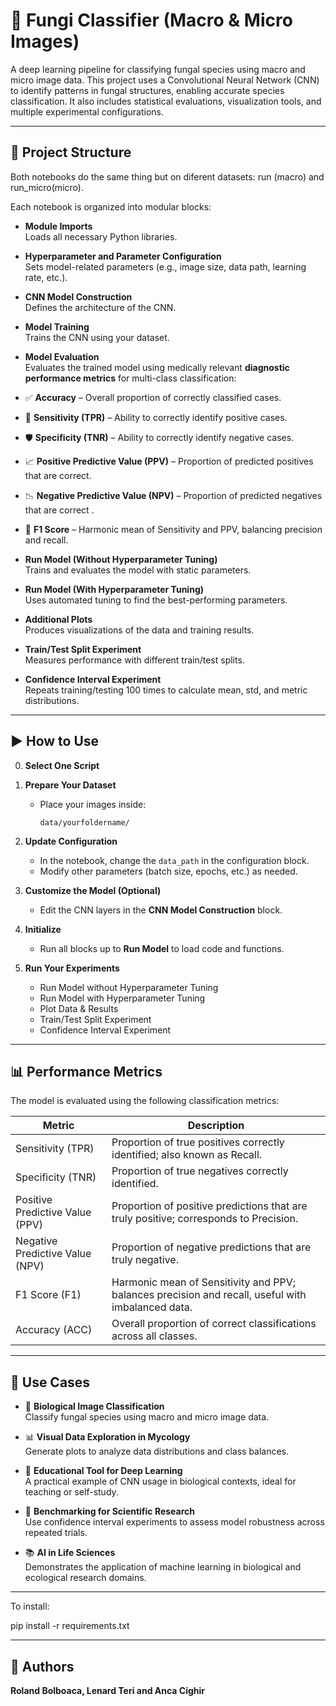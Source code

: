 # 🧠 Fungi Classifier (Macro & Micro Images)

A deep learning pipeline for classifying fungal species using macro and micro image data. This project uses a Convolutional Neural Network (CNN) to identify patterns in fungal structures, enabling accurate species classification. It also includes statistical evaluations, visualization tools, and multiple experimental configurations.

---

## 📁 Project Structure
Both notebooks do the same thing but on diferent datasets: run (macro) and run_micro(micro).

Each notebook is organized into modular blocks:

- **Module Imports**  
  Loads all necessary Python libraries.

- **Hyperparameter and Parameter Configuration**  
  Sets model-related parameters (e.g., image size, data path, learning rate, etc.).

- **CNN Model Construction**  
  Defines the architecture of the CNN.

- **Model Training**  
  Trains the CNN using your dataset.

- **Model Evaluation**  
  Evaluates the trained model using medically relevant **diagnostic performance metrics** for multi-class classification:

- ✅ **Accuracy** – Overall proportion of correctly classified cases.
- 💉 **Sensitivity (TPR)** – Ability to correctly identify positive cases.
- 🛡️ **Specificity (TNR)** – Ability to correctly identify negative cases.
- 📈 **Positive Predictive Value (PPV)** – Proportion of predicted positives that are correct.
- 📉 **Negative Predictive Value (NPV)** – Proportion of predicted negatives that are correct .
- 🔄 **F1 Score** – Harmonic mean of Sensitivity and PPV, balancing precision and recall.

- **Run Model (Without Hyperparameter Tuning)**  
  Trains and evaluates the model with static parameters.

- **Run Model (With Hyperparameter Tuning)**  
  Uses automated tuning to find the best-performing parameters.

- **Additional Plots**  
  Produces visualizations of the data and training results.

- **Train/Test Split Experiment**  
  Measures performance with different train/test splits.

- **Confidence Interval Experiment**  
  Repeats training/testing 100 times to calculate mean, std, and metric distributions.

---

## ▶️ How to Use

0. **Select One Script**

1. **Prepare Your Dataset**
   - Place your images inside:  
     ```
     data/yourfoldername/
     ```

2. **Update Configuration**
   - In the notebook, change the `data_path` in the configuration block.
   - Modify other parameters (batch size, epochs, etc.) as needed.

3. **Customize the Model (Optional)**
   - Edit the CNN layers in the **CNN Model Construction** block.

4. **Initialize**
   - Run all blocks up to **Run Model** to load code and functions.

5. **Run Your Experiments**
   - Run Model without Hyperparameter Tuning  
   - Run Model with Hyperparameter Tuning  
   - Plot Data & Results  
   - Train/Test Split Experiment  
   - Confidence Interval Experiment

---

## 📊 Performance Metrics

The model is evaluated using the following classification metrics:

| Metric                | Description                                                                                      |
|-----------------------|--------------------------------------------------------------------------------------------------|
| Sensitivity (TPR)     | Proportion of true positives correctly identified; also known as Recall.                        |
| Specificity (TNR)     | Proportion of true negatives correctly identified.                                              |
| Positive Predictive Value (PPV) | Proportion of positive predictions that are truly positive; corresponds to Precision.    |
| Negative Predictive Value (NPV) | Proportion of negative predictions that are truly negative.                                |
| F1 Score (F1)         | Harmonic mean of Sensitivity and PPV; balances precision and recall, useful with imbalanced data.|
| Accuracy (ACC)        | Overall proportion of correct classifications across all classes.                               |

---

## 📌 Use Cases

- 🔬 **Biological Image Classification**  
  Classify fungal species using macro and micro image data.

- 📊 **Visual Data Exploration in Mycology**  
  Generate plots to analyze data distributions and class balances.

- 🧠 **Educational Tool for Deep Learning**  
  A practical example of CNN usage in biological contexts, ideal for teaching or self-study.

- 🧪 **Benchmarking for Scientific Research**  
  Use confidence interval experiments to assess model robustness across repeated trials.

- 📚 **AI in Life Sciences**  
  Demonstrates the application of machine learning in biological and ecological research domains.

---
To install:

pip install -r requirements.txt

---
## 👤 Authors

**Roland Bolboaca, Lenard Teri and Anca Cighir**  
